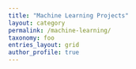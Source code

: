 ```yaml
---
title: "Machine Learning Projects"
layout: category
permalink: /machine-learning/
taxonomy: foo
entries_layout: grid
author_profile: true
---
```

